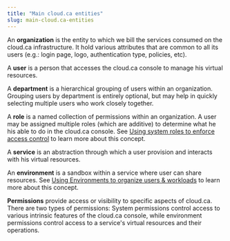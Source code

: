 ```yaml
---
title: "Main cloud.ca entities"
slug: main-cloud.ca-entities
---
```



An **organization** is the entity to which we bill the services consumed on the cloud.ca infrastructure. It hold various attributes that are common to all its users (e.g.: login page, logo, authentication type, policies, etc).

A **user** is a person that accesses the cloud.ca console to manage his virtual resources.

A **department** is a hierarchical grouping of users within an organization. Grouping users by department is entirely optional, but may help in quickly selecting multiple users who work closely together.

A **role** is a named collection of permissions within an organization. A user may be assigned multiple roles (which are additive) to determine what he his able to do in the cloud.ca console. See [Using system roles to enforce access control](system-roles.md) to learn more about this concept.

A **service** is an abstraction through which a user provision and interacts with his virtual resources.

An **environment** is a sandbox within a service where user can share resources. See [Using Environments to organize users & workloads](environments-to-organize-workloads-and-users.md) to learn more about this concept.

**Permissions** provide access or visibility to specific aspects of cloud.ca. There are two types of permissions: System permissions control access to various intrinsic features of the cloud.ca console, while environment permissions control access to a service's virtual resources and their operations.
